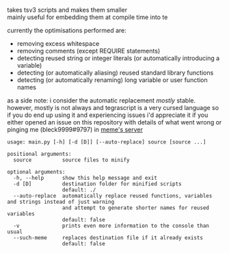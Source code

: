 takes tsv3 scripts and makes them smaller  
mainly useful for embedding them at compile time into te

currently the optimisations performed are:
- removing excess whitespace
- removing comments (except REQUIRE statements)
- detecting reused string or integer literals (or automatically introducing a variable) 
- detecting (or automatically aliasing) reused standard library functions
- detecting (or automatically renaming) long variable or user function names

as a side note: i consider the automatic replacement *mostly* stable. 
however, mostly is not always and tegrascript is a very cursed language so 
if you do end up using it and experiencing issues i'd appreciate it if you either
opened an issue on this repository with details of what went wrong or pinging me
(bleck9999#9797) in [meme's server](https://discord.gg/nhvWK2Q)
```
usage: main.py [-h] [-d [D]] [--auto-replace] source [source ...]

positional arguments:
  source          source files to minify

optional arguments:
  -h, --help      show this help message and exit
  -d [D]          destination folder for minified scripts
                  default: ./
  --auto-replace  automatically replace reused functions, variables and strings instead of just warning
                  and attempt to generate shorter names for reused variables 
                  default: false
  -v              prints even more information to the console than usual
  --such-meme     replaces destination file if it already exists 
                  default: false
```
